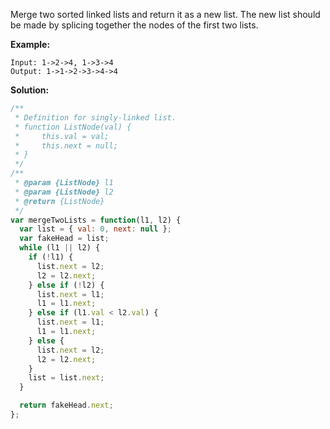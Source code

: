 Merge two sorted linked lists and return it as a new list. The new list should be made by splicing together the nodes of the first two lists.

**Example:**

```
Input: 1->2->4, 1->3->4
Output: 1->1->2->3->4->4
```

**Solution:**

```js
/**
 * Definition for singly-linked list.
 * function ListNode(val) {
 *     this.val = val;
 *     this.next = null;
 * }
 */
/**
 * @param {ListNode} l1
 * @param {ListNode} l2
 * @return {ListNode}
 */
var mergeTwoLists = function(l1, l2) {
  var list = { val: 0, next: null };
  var fakeHead = list;
  while (l1 || l2) {
    if (!l1) {
      list.next = l2;
      l2 = l2.next;
    } else if (!l2) {
      list.next = l1;
      l1 = l1.next;
    } else if (l1.val < l2.val) {
      list.next = l1;
      l1 = l1.next;
    } else {
      list.next = l2;
      l2 = l2.next;
    }
    list = list.next;
  }

  return fakeHead.next;
};
```
